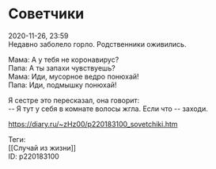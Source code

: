 Советчики
==========

   
 2020-11-26, 23:59   
  Недавно заболело горло. Родственники оживились.   
   
 Мама: А у тебя не коронавирус?   
 Папа: А ты запахи чувствуешь?   
 Мама: Иди, мусорное ведро понюхай!   
 Папа: Иди, подмышку понюхай!   
   
 Я сестре это пересказал, она говорит:   
 -- Я тут у себя в комнате волосы жгла. Если что -- заходи.   
    
 <https://diary.ru/~zHz00/p220183100_sovetchiki.htm>   
   
 Теги:   
 [[Случай из жизни]]   
 ID: p220183100